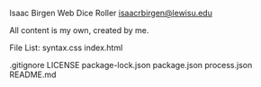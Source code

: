 Isaac Birgen
Web Dice Roller
isaacrbirgen@lewisu.edu

All content is my own, created by me.

File List:
syntax.css
index.html

.gitignore
LICENSE
package-lock.json
package.json
process.json
README.md
